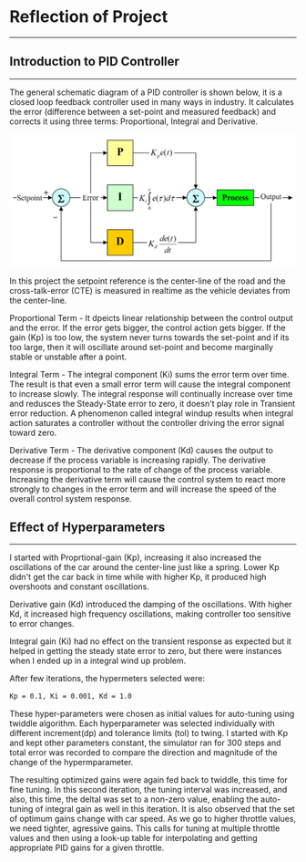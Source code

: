# Reflection of Project
---
[//]: # (Image References)
[image1]: ./media/PID-feedback-loop-v1.png "PID Controller"

## Introduction to PID Controller
---
The general schematic diagram of a PID controller is shown below, it is a closed loop feedback controller used in many ways in industry.
It calculates the error (difference between a set-point and measured feedback) and corrects it using three terms: Proportional, Integral and Derivative. 

![alt text][image1]

In this project the setpoint reference is the center-line of the road and the cross-talk-error (CTE) is measured in realtime as the vehicle deviates from the center-line. 

Proportional Term - It dpeicts linear relationship between the control output and the error. If the error gets bigger, the control action gets bigger. If the gain (Kp) is too low, the system never turns towards the set-point and if its too large, then it will oscillate around set-point and become marginally stable or unstable after a point.

Integral Term - The integral component (Ki) sums the error term over time. The result is that even a small error term will cause the integral component to increase slowly. The integral response will continually increase over time and redusces the Steady-State error to zero, it doesn't play role in Transient error reduction. A phenomenon called integral windup results when integral action saturates a controller without the controller driving the error signal toward zero.

Derivative Term - The derivative component (Kd) causes the output to decrease if the process variable is increasing rapidly. The derivative response is proportional to the rate of change of the process variable. Increasing the derivative term will cause the control system to react more strongly to changes in the error term and will increase the speed of the overall control system response.

## Effect of Hyperparameters
---
I started with Proprtional-gain (Kp), increasing it also increased the oscillations of the car around the center-line just like a spring. Lower Kp didn't get the car back in time while with higher Kp, it produced high overshoots and constant oscillations.

Derivative gain (Kd) introduced the damping of the oscillations. With higher Kd, it increased high frequency oscillations, making controller too sensitive to error changes. 

Integral gain (Ki) had no effect on the transient response as expected but it helped in getting the 
steady state error to zero, but there were instances when I ended up in a integral wind up problem.

After few iterations, the hypermeters selected were:
```sh
Kp = 0.1, Ki = 0.001, Kd = 1.0
```

These hyper-parameters were chosen as initial values for auto-tuning using twiddle algorithm. Each hyperparameter was selected individually with different increment(dp) and tolerance limits (tol) to twing. I started with Kp and kept other parameters constant, the simulator ran for 300 steps and total error was recorded to compare the direction and magnitude of the change of the hypermparameter.

The resulting optimized gains
were again fed back to twiddle, this time for fine tuning. In this second iteration, the tuning interval was
increased, and also, this time, the deltaI was set to a non-zero value, enabling the auto-tuning of integral 
gain as well in this iteration. It is also observed that the set of optimum gains change with car speed. As 
we go to higher throttle values, we need tighter, agressive gains. This calls for tuning at multiple throttle
values and then using a look-up table for interpolating and getting appropriate PID gains for a given throttle.

